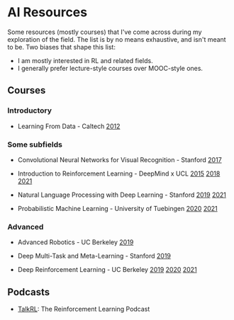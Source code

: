 # AI Resources

Some resources (mostly courses) that I've come across during my exploration of the field. The list is by no means exhaustive, and isn't meant to be. Two biases that shape this list:
* I am mostly interested in RL and related fields.
* I generally prefer lecture-style courses over MOOC-style ones.

## Courses

### Introductory
* Learning From Data - Caltech [2012](https://work.caltech.edu/telecourse)


### Some subfields

* Convolutional Neural Networks for Visual Recognition - Stanford
[2017](https://www.youtube.com/watch?v=vT1JzLTH4G4&list=PL3FW7Lu3i5JvHM8ljYj-zLfQRF3EO8sYv)

* Introduction to Reinforcement Learning - DeepMind x UCL 
[2015](https://www.youtube.com/watch?v=2pWv7GOvuf0&list=PLqYmG7hTraZDM-OYHWgPebj2MfCFzFObQ)
[2018](https://www.youtube.com/watch?v=ISk80iLhdfU&list=PLqYmG7hTraZBKeNJ-JE_eyJHZ7XgBoAyb)
[2021](https://www.youtube.com/watch?v=TCCjZe0y4Qc&list=PLqYmG7hTraZDVH599EItlEWsUOsJbAodm)

* Natural Language Processing with Deep Learning - Stanford
[2019](https://www.youtube.com/watch?v=8rXD5-xhemo&list=PLoROMvodv4rOhcuXMZkNm7j3fVwBBY42z)
[2021](https://www.youtube.com/watch?v=rmVRLeJRkl4&list=PLoROMvodv4rOSH4v6133s9LFPRHjEmbmJ)

* Probabilistic Machine Learning - University of  Tuebingen 
[2020](https://www.youtube.com/watch?v=o3pDmTet4Fc&list=PLH5_eZVldmtVytv4lPS-HPbVX8HlPDbZ5)
[2021](https://www.youtube.com/watch?v=UbaVGD4Lfis&list=PL05umP7R6ij1tHaOFY96m5uX3J21a6yNd)


### Advanced

* Advanced Robotics - UC Berkeley
[2019](https://www.youtube.com/watch?v=xWPViQ6LI-Q&list=PLwRJQ4m4UJjNBPJdt8WamRAt4XKc639wF)

* Deep Multi-Task and Meta-Learning - Stanford
[2019](https://www.youtube.com/watch?v=0rZtSwNOTQo&list=PLoROMvodv4rMC6zfYmnD7UG3LVvwaITY5)

* Deep Reinforcement Learning - UC Berkeley
[2019](https://www.youtube.com/playlist?list=PLkFD6_40KJIwhWJpGazJ9VSj9CFMkb79A)
[2020](https://www.youtube.com/playlist?list=PL_iWQOsE6TfURIIhCrlt-wj9ByIVpbfGc)
[2021](https://youtube.com/playlist?list=PL_iWQOsE6TfXxKgI1GgyV1B_Xa0DxE5eH)

## Podcasts
* [TalkRL](https://www.talkrl.com/): The Reinforcement Learning Podcast